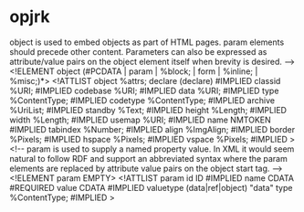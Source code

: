 # opjrk
object is used to embed objects as part of HTML pages.   param elements should precede other content. Parameters   can also be expressed as attribute/value pairs on the   object element itself when brevity is desired. -->  &lt;!ELEMENT object (#PCDATA | param | %block; | form | %inline; | %misc;)*> &lt;!ATTLIST object   %attrs;   declare     (declare)      #IMPLIED   classid     %URI;          #IMPLIED   codebase    %URI;          #IMPLIED   data        %URI;          #IMPLIED   type        %ContentType;  #IMPLIED   codetype    %ContentType;  #IMPLIED   archive     %UriList;      #IMPLIED   standby     %Text;         #IMPLIED   height      %Length;       #IMPLIED   width       %Length;       #IMPLIED   usemap      %URI;          #IMPLIED   name        NMTOKEN        #IMPLIED   tabindex    %Number;       #IMPLIED   align       %ImgAlign;     #IMPLIED   border      %Pixels;       #IMPLIED   hspace      %Pixels;       #IMPLIED   vspace      %Pixels;       #IMPLIED   >  &lt;!--   param is used to supply a named property value.   In XML it would seem natural to follow RDF and support an   abbreviated syntax where the param elements are replaced   by attribute value pairs on the object start tag. --> &lt;!ELEMENT param EMPTY> &lt;!ATTLIST param   id          ID             #IMPLIED   name        CDATA          #REQUIRED   value       CDATA          #IMPLIED   valuetype   (data|ref|object) "data"   type        %ContentType;  #IMPLIED   >

